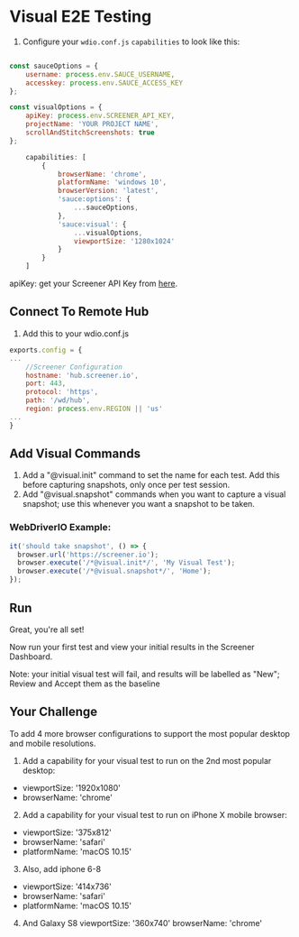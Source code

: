 # Visual E2E Testing

1. Configure your `wdio.conf.js` `capabilities` to look like this:

```js

const sauceOptions = {
    username: process.env.SAUCE_USERNAME,
    accesskey: process.env.SAUCE_ACCESS_KEY
};

const visualOptions = {
    apiKey: process.env.SCREENER_API_KEY,
    projectName: 'YOUR PROJECT NAME',
    scrollAndStitchScreenshots: true
};

    capabilities: [    
        {
            browserName: 'chrome',
            platformName: 'windows 10',
            browserVersion: 'latest',
            'sauce:options': {
                ...sauceOptions,
            },
            'sauce:visual': {
                ...visualOptions,
                viewportSize: '1280x1024'
            }
        }
    ]
```
apiKey: get your Screener API Key from [here](https://screener.io/v2/account/api-key).

## Connect To Remote Hub

1. Add this to your wdio.conf.js

```js
exports.config = {
...
    //Screener Configuration
    hostname: 'hub.screener.io',
    port: 443,
    protocol: 'https',
    path: '/wd/hub',
    region: process.env.REGION || 'us'
...
}
```

## Add Visual Commands
1. Add a "@visual.init" command to set the name for each test. Add this before capturing snapshots, only once per test session.
2. Add "@visual.snapshot" commands when you want to capture a visual snapshot; use this whenever you want a snapshot to be taken.

### WebDriverIO Example:

```js
it('should take snapshot', () => {
  browser.url('https://screener.io');
  browser.execute('/*@visual.init*/', 'My Visual Test');
  browser.execute('/*@visual.snapshot*/', 'Home');
});
```

## Run
Great, you're all set!

Now run your first test and view your initial results in the Screener Dashboard.

Note: your initial visual test will fail, and results will be labelled as "New"; Review and Accept them as the baseline

## Your Challenge
To add 4 more browser configurations to support the most popular desktop and mobile resolutions.

1. Add a capability for your visual test to run on the 2nd most popular desktop:
* viewportSize: '1920x1080'
* browserName: 'chrome'

2. Add a capability for your visual test to run on iPhone X mobile browser:
* viewportSize: '375x812'
* browserName: 'safari'
* platformName: 'macOS 10.15'

3. Also, add iphone 6-8
* viewportSize: '414x736'
* browserName: 'safari'
* platformName: 'macOS 10.15'

4. And Galaxy S8
viewportSize: '360x740'
browserName: 'chrome'